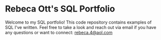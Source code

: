 # Rebeca Ott's SQL Portfolio

Welcome to my SQL portfolio! This code repository contains examples of SQL I've written. Feel free to take a look and reach out via email if you have any questions or want to connect: rebeca.4@aol.com
